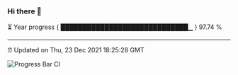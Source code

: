 ### Hi there 👋

⏳ Year progress { █████████████████████████████▁ } 97.74 %

---

⏰ Updated on Thu, 23 Dec 2021 18:25:28 GMT

![Progress Bar CI](https://github.com/ZhaoGui/ZhaoGui/workflows/Progress%20Bar%20CI/badge.svg)
